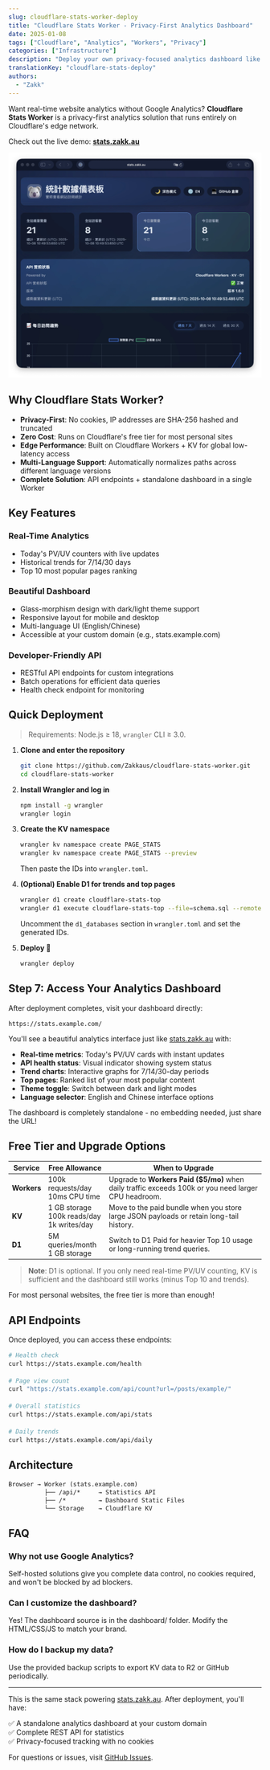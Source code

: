 ```yaml
---
slug: cloudflare-stats-worker-deploy
title: "Cloudflare Stats Worker - Privacy-First Analytics Dashboard"
date: 2025-01-08
tags: ["Cloudflare", "Analytics", "Workers", "Privacy"]
categories: ["Infrastructure"]
description: "Deploy your own privacy-focused analytics dashboard like stats.zakk.au with Cloudflare Workers"
translationKey: "cloudflare-stats-deploy"
authors:
  - "Zakk"
---
```


Want real-time website analytics without Google Analytics? **Cloudflare Stats Worker** is a privacy-first analytics solution that runs entirely on Cloudflare's edge network.

Check out the live demo: **[stats.zakk.au](https://stats.zakk.au/)**

![Stats Dashboard](stats-dashboard.webp)

## Why Cloudflare Stats Worker?

- **Privacy-First**: No cookies, IP addresses are SHA-256 hashed and truncated
- **Zero Cost**: Runs on Cloudflare's free tier for most personal sites
- **Edge Performance**: Built on Cloudflare Workers + KV for global low-latency access
- **Multi-Language Support**: Automatically normalizes paths across different language versions
- **Complete Solution**: API endpoints + standalone dashboard in a single Worker

## Key Features

### Real-Time Analytics
- Today's PV/UV counters with live updates
- Historical trends for 7/14/30 days
- Top 10 most popular pages ranking

### Beautiful Dashboard
- Glass-morphism design with dark/light theme support
- Responsive layout for mobile and desktop
- Multi-language UI (English/Chinese)
- Accessible at your custom domain (e.g., stats.example.com)

### Developer-Friendly API
- RESTful API endpoints for custom integrations
- Batch operations for efficient data queries
- Health check endpoint for monitoring

## Quick Deployment

> Requirements: Node.js ≥ 18, `wrangler` CLI ≥ 3.0.

1. **Clone and enter the repository**
   ```bash
   git clone https://github.com/Zakkaus/cloudflare-stats-worker.git
   cd cloudflare-stats-worker
   ```

2. **Install Wrangler and log in**
   ```bash
   npm install -g wrangler
   wrangler login
   ```

3. **Create the KV namespace**
   ```bash
   wrangler kv namespace create PAGE_STATS
   wrangler kv namespace create PAGE_STATS --preview
   ```
   Then paste the IDs into `wrangler.toml`.

4. **(Optional) Enable D1 for trends and top pages**
   ```bash
   wrangler d1 create cloudflare-stats-top
   wrangler d1 execute cloudflare-stats-top --file=schema.sql --remote
   ```
   Uncomment the `d1_databases` section in `wrangler.toml` and set the generated IDs.

5. **Deploy 🎉**
   ```bash
   wrangler deploy
   ```

## Step 7: Access Your Analytics Dashboard

After deployment completes, visit your dashboard directly:

```
https://stats.example.com/
```

You'll see a beautiful analytics interface just like [stats.zakk.au](https://stats.zakk.au/) with:

- **Real-time metrics**: Today's PV/UV cards with instant updates
- **API health status**: Visual indicator showing system status
- **Trend charts**: Interactive graphs for 7/14/30-day periods
- **Top pages**: Ranked list of your most popular content
- **Theme toggle**: Switch between dark and light modes
- **Language selector**: English and Chinese interface options

The dashboard is completely standalone - no embedding needed, just share the URL!

## Free Tier and Upgrade Options

| Service | Free Allowance | When to Upgrade |
|---------|----------------|-----------------|
| **Workers** | 100k requests/day<br>10ms CPU time | Upgrade to **Workers Paid ($5/mo)** when daily traffic exceeds 100k or you need larger CPU headroom. |
| **KV** | 1 GB storage<br>100k reads/day<br>1k writes/day | Move to the paid bundle when you store large JSON payloads or retain long-tail history. |
| **D1** | 5M queries/month<br>1 GB storage | Switch to D1 Paid for heavier Top 10 usage or long-running trend queries. |

> **Note**: D1 is optional. If you only need real-time PV/UV counting, KV is sufficient and the dashboard still works (minus Top 10 and trends).

For most personal websites, the free tier is more than enough!

## API Endpoints

Once deployed, you can access these endpoints:

```bash
# Health check
curl https://stats.example.com/health

# Page view count
curl "https://stats.example.com/api/count?url=/posts/example/"

# Overall statistics
curl https://stats.example.com/api/stats

# Daily trends
curl https://stats.example.com/api/daily
```

## Architecture

```
Browser → Worker (stats.example.com)
          ├── /api/*     → Statistics API
          ├── /*         → Dashboard Static Files  
          └── Storage    → Cloudflare KV
```

## FAQ

### Why not use Google Analytics?
Self-hosted solutions give you complete data control, no cookies required, and won't be blocked by ad blockers.

### Can I customize the dashboard?
Yes! The dashboard source is in the dashboard/ folder. Modify the HTML/CSS/JS to match your brand.

### How do I backup my data?
Use the provided backup scripts to export KV data to R2 or GitHub periodically.

---

This is the same stack powering [stats.zakk.au](https://stats.zakk.au/). After deployment, you'll have:

✅ A standalone analytics dashboard at your custom domain  
✅ Complete REST API for statistics  
✅ Privacy-focused tracking with no cookies  

For questions or issues, visit [GitHub Issues](https://github.com/Zakkaus/cloudflare-stats-worker/issues).
